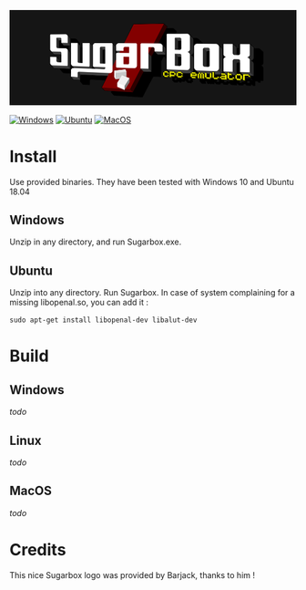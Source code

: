 
![Sugarbox V2](https://raw.githubusercontent.com/Tom1975/SugarboxV2/master/SplashScreen.bmp) 

[![Windows](https://github.com/Tom1975/SugarboxV2/actions/workflows/windows.yml/badge.svg)](https://github.com/Tom1975/SugarboxV2/actions/workflows/windows.yml)
[![Ubuntu](https://github.com/Tom1975/SugarboxV2/actions/workflows/ubuntu.yml/badge.svg)](https://github.com/Tom1975/SugarboxV2/actions/workflows/ubuntu.yml)
[![MacOS](https://github.com/Tom1975/SugarboxV2/actions/workflows/macos.yml/badge.svg)](https://github.com/Tom1975/SugarboxV2/actions/workflows/macos.yml)

# Install

Use provided binaries. They have been tested with Windows 10 and Ubuntu 18.04

## Windows

Unzip in any directory, and run Sugarbox.exe.

## Ubuntu

Unzip into any directory. Run Sugarbox.
In case of system complaining for a missing libopenal.so, you can add it : 

```
sudo apt-get install libopenal-dev libalut-dev
```

# Build

## Windows 
_todo_

## Linux
_todo_

## MacOS

_todo_


# Credits

This nice Sugarbox logo was provided by Barjack, thanks to him !
